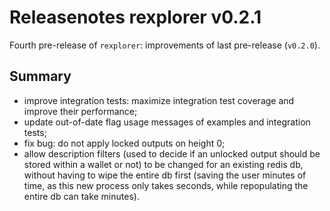 # Releasenotes rexplorer v0.2.1

Fourth pre-release of `rexplorer`: improvements of last pre-release (`v0.2.0`).

## Summary

- improve integration tests: maximize integration test coverage and improve their performance;
- update out-of-date flag usage messages of examples and integration tests;
- fix bug: do not apply locked outputs on height 0;
- allow description filters (used to decide if an unlocked output should be stored within a wallet or not)
  to be changed for an existing redis db, without having to wipe the entire db first (saving the user minutes of time,
  as this new process only takes seconds, while repopulating the entire db can take minutes).
